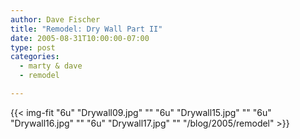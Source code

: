 ```yaml
---
author: Dave Fischer
title: "Remodel: Dry Wall Part II"
date: 2005-08-31T10:00:00-07:00
type: post
categories:
  - marty & dave
  - remodel

---
```



<!--more-->

{{< img-fit
    "6u" "Drywall09.jpg" ""
    "6u" "Drywall15.jpg" ""
    "6u" "Drywall16.jpg" ""
    "6u" "Drywall17.jpg" ""
    "/blog/2005/remodel" >}}

